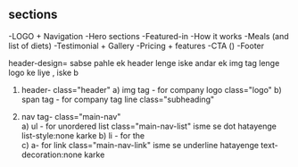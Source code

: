 ## sections
-LOGO + Navigation
-Hero sections
-Featured-in
-How it works
-Meals (and list of diets)
-Testimonial + Gallery
-Pricing + features
-CTA ()
-Footer



header-design= sabse pahle ek header lenge iske andar ek img tag lenge logo ke liye , iske b

1) header- class="header"
        a) img tag - for company logo  class="logo"
        b) span tag - for company tag line    class="subheading"

2) nav tag-   class="main-nav"                                                                      
        a) ul - for unordered list                    class="main-nav-list"                  isme se dot hatayenge  list-style:none karke
        b) li - for the  
        c) a- for link                                        class="main-nav-link"                isme se underline hatayenge text-decoration:none karke
